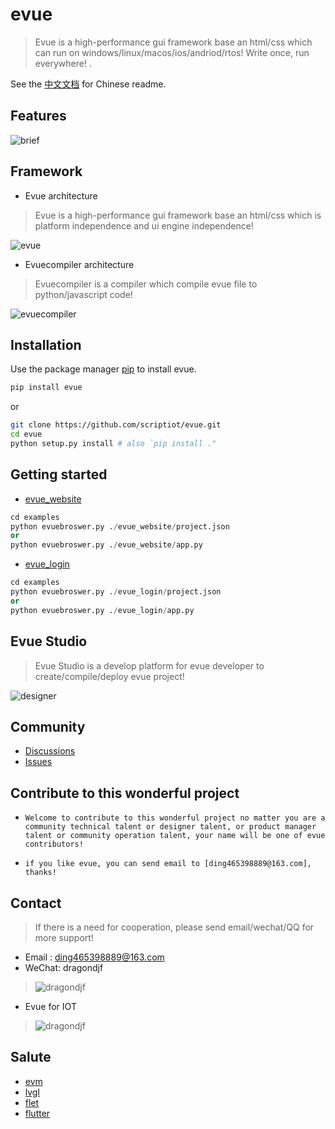 # evue

> Evue is a high-performance gui framework base an html/css which can run on windows/linux/macos/ios/andriod/rtos! Write once, run everywhere! .

See the [中文文档](https://github.com/scriptiot/evue/blob/master/README-zh.md) for Chinese readme.

## Features

![brief](doc/images/brief.png)


## Framework

+ Evue architecture

> Evue is a high-performance gui framework base an html/css which is platform independence and ui engine independence!

![evue](doc/images/evue.png)


+ Evuecompiler architecture

> Evuecompiler is a compiler which compile evue file to python/javascript code!

![evuecompiler](doc/images/evuecompiler.png)

## Installation
Use the package manager [pip](https://github.com/scriptiot/evue) to install evue.

```bash
pip install evue
```

or
```bash
git clone https://github.com/scriptiot/evue.git
cd evue
python setup.py install # also `pip install ."
```

## Getting started

+ [evue_website](https://github.com/scriptiot/evue/tree/master/examples/evue_website)

```python
cd examples
python evuebroswer.py ./evue_website/project.json
or
python evuebroswer.py ./evue_website/app.py
```

+ [evue_login](https://github.com/scriptiot/evue/tree/master/examples/evue_login)

```python
cd examples
python evuebroswer.py ./evue_login/project.json
or
python evuebroswer.py ./evue_login/app.py
```

## Evue Studio

> Evue Studio is a develop platform for evue developer to create/compile/deploy evue project!

![designer](doc/images/designer.png)


## Community

+ [Discussions](https://github.com/scriptiot/evue/discussions)
+ [Issues](https://github.com/scriptiot/evue/issues)


## Contribute to this wonderful project

+ `Welcome to contribute to this wonderful project no matter you are a community technical talent or designer talent, or product manager talent or community operation talent, your name will be one of evue contributors!`

+ `if you like evue, you can send email to [ding465398889@163.com], thanks!`


## Contact

> If there is a need for cooperation, please send email/wechat/QQ for more support!

+ Email : ding465398889@163.com
+ WeChat: dragondjf
> ![dragondjf](doc/images/dragondjf.jpg)
+ Evue for IOT
> ![dragondjf](doc/images/QQ.jpg)

## Salute

+ [evm](https://github.com/scriptiot/evm)
+ [lvgl](https://github.com/lvgl/lvgl)
+ [flet](https://github.com/flet-dev/flet)
+ [flutter](https://github.com/flutter/flutter)
